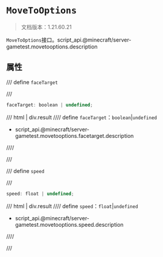 # `MoveToOptions`

> 文档版本：1.21.60.21

`MoveToOptions`接口。script_api.@minecraft/server-gametest.movetooptions.description

## 属性

/// define
`faceTarget`


///

```js
faceTarget: boolean | undefined;
```

/// html | div.result
//// define
`faceTarget`：`boolean`|`undefined`

- script_api.@minecraft/server-gametest.movetooptions.facetarget.description


////

///


/// define
`speed`


///

```js
speed: float | undefined;
```

/// html | div.result
//// define
`speed`：`float`|`undefined`

- script_api.@minecraft/server-gametest.movetooptions.speed.description


////

///

